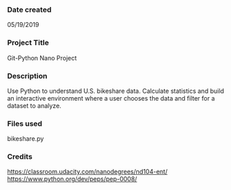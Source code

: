 ### Date created
05/19/2019

### Project Title
Git-Python Nano Project

### Description
Use Python to understand U.S. bikeshare data. Calculate statistics and build an interactive environment where a user chooses the data and filter for a dataset to analyze.

### Files used
bikeshare.py

### Credits
https://classroom.udacity.com/nanodegrees/nd104-ent/
https://www.python.org/dev/peps/pep-0008/

